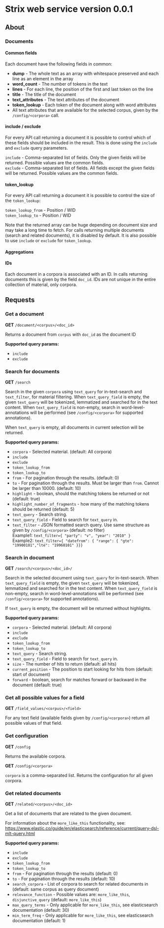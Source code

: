 # Strix web service version 0.0.1

## About

### Documents

#### Common fields

Each document have the following fields in common:

* **dump** - The whole text as an array with whitespace preserved and each line as an element in the array
* **word_count** - The number of tokens in the text
* **lines** - For each line, the position of the first and last token on the line
* **title** - The title of the document
* **text_attributes** - The text attributes of the document
* **token_lookup** - Each token of the document along with word attributes
* All text attributes that are available for the selected corpus, given by the `/config/<corpora>` call.

#### include / exclude

For every API call returning a document it is possible to control which of these fields should be included 
in the result. This is done using the `include` and `exclude` query parameters.

`include` - Comma-separated list of fields. Only the given fields will be returned. Possible values are the common fields.  
`exclude` - Comma-separated list of fields. All fields except the given fields will be returned. Possible values are the common fields.

#### token_lookup

For every API call returning a document it is possible to control the size of the `token_lookup`:

`token_lookup_from` - Position / WID  
`token_lookup_to` - Position / WID

Note that the returned array can be huge depending on document size and may take a long time to fetch. 
For calls returning multiple documents (search and related documents), it is disabled by default.
It is also possible to use `include` or `exclude` for `token_lookup`.

#### Aggregations


#### IDs

Each document in a corpora is associated with an ID. In calls returning documents this is given by
the field `doc_id`. IDs are not unique in the entire collection of material, only corpora.

## Requests

### Get a document

**GET** `/document/<corpus>/<doc_id>`

Returns a document from `corpus` with `doc_id` as the document ID

**Supported query params:**

* `include`
* `exclude`


### Search for documents

**GET** `/search`

Search in the given `corpora` using `text_query` for in-text-search and `text_filter`,
for material filtering. When `text_query_field` is empty, the given `text_query` will be 
tokenized, lemmatized and searched for in the text content. When `text_query_field` is non-empty,
search in word-level-annotations will be performed (see `/config/<corpora>` for supported annotations).

When `text_query` is empty, all documents in current selection will be returned.

**Supported query params:**

* `corpora` - Selected material. (default: All corpora)
* `include`
* `exclude`
* `token_lookup_from`
* `token_lookup_to`
* `from` - For pagination through the results. (default: 0) 
* `to` - For pagination through the results. Must be larger than `from`. Cannot be larger than 10000. (default: 10)
* `highlight` - boolean, should the matching tokens be returned or not (default: true)
* `highlight_number_of_fragments` - how many of the matching tokens should be returned (default: 5)
* `text_query` - Search string.
* `text_query_field` - Field to search for `text_query` in.
* `text_filter` - JSON formatted search query. Use same structure as given by `/config/<corpora>` (default: no filter)  
   Example1: `text_filter={ "party": "v", "year": "2010" }`  
   Example2: `text_filter={ "datefrom": { "range": { "gte": "19900101","lte": "19960101" }}}`

### Search in document

**GET** `/search/<corpus>/<doc_id>/`

Search in the selected  document using `text_query` for in-text-search. When `text_query_field` is empty, 
the given `text_query` will be tokenized, lemmatized and searched for in the text content. When `text_query_field` is non-empty,
search in word-level-annotations will be performed (see `/config/<corpora>` for supported annotations).

If `text_query` is empty, the document will be returned without highlights.

**Supported query params:**

* `corpora` - Selected material. (default: All corpora)
* `include`
* `exclude`
* `token_lookup_from`
* `token_lookup_to`
* `text_query` - Search string.
* `text_query_field` - Field to search for `text_query` in.
* `size` - The number of hits to return (default: all hits)
* `current_position` - The position to start looking for hits from (default: start of document)
* `forward` - boolean, search for matches forward or backward in the document (default: true)

### Get all possible values for a field

**GET** `/field_values/<corpus>/<field>`

For any text field (available fields  given by `/config/<corpora>`) return all possible values of that field.

### Get configuration

**GET** `/config`

Returns the available corpora.

**GET** `/config/<corpora>`

`corpora` is a comma-separated list. Returns the configuration for all given corpora.

### Get related documents

**GET** `/related/<corpus>/<doc_id>`

Get a list of documents that are related to the given document.

For information about the `more_like_this` functionality, see:
https://www.elastic.co/guide/en/elasticsearch/reference/current/query-dsl-mlt-query.html

**Supported query params:**

* `include`
* `exclude`
* `token_lookup_from`
* `token_lookup_to`
* `from` - For pagination through the results (default: 0) 
* `to` - For pagination through the results (default: 10)
* `search_corpora` - List of corpora to search for related documents in (default: same corpus as query document)
* `relevance_function` - Possible values are: `more_like_this`, `disjunctive_query` (default: `more_like_this`)
* `max_query_terms` - Only applicable for `more_like_this`, see elasticsearch documentation (default: 30)
* `min_term_freq` - Only applicable for `more_like_this`, see elasticsearch documentation (default: 1)